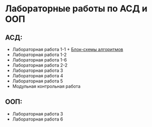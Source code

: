 # Лабораторные работы по АСД и ООП

## АСД:
- Лабораторная работа 1-1 + [Блок-схемы алгоритмов](https://lucid.app/documents#/dashboard?folder_id=home&browser=icon)
- Лабораторная работа 1-2
- Лабораторная работа 1-6
- Лабораторная работа 2-2
- Лабораторная работа 3
- Лабораторная работа 4
- Лабораторная работа 5
- Модульная контрольная работа

## ООП:
-  Лабораторная работа 3
-  Лабораторная работа 6
